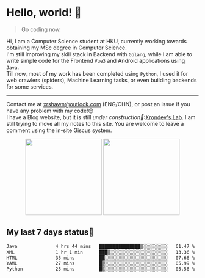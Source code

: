 # Hello, world! 🥰
> Go coding now.
  
Hi, I am a Computer Science student at HKU, currently working towards obtaining my MSc degree in Computer Science.  
I'm still improving my skill stack in Backend with `Golang`, while I am able to write simple code for the Frontend `Vue3` and Android applications using `Java`.  
Till now, most of my work has been completed using `Python`, I used it for web crawlers (spiders), Machine Learning tasks, or even building backends for some services.

-------
Contact me at xrshawn@outlook.com (ENG/CHN), or post an issue if you have any problem with my code!😊  
I have a Blog website, but it is still *under construction🚧*:[Xrondev's Lab](http://lab.xrondev.top/). I am still trying to move all my notes to this site. You are welcome to leave a comment using the in-site Giscus system.

<div align="center">
<div><img src="https://github-readme-stats.vercel.app/api?username=Xrondev&count_private=true" height="200px"/> <img src="https://github-readme-stats.vercel.app/api/top-langs/?username=Xrondev" height="200px"/></div>
</div>
<div align="center"></div>  

## My last 7 days status🧐

<!--START_SECTION:waka-->

```txt
Java              4 hrs 44 mins   ███████████████▒░░░░░░░░░   61.47 %
XML               1 hr 1 min      ███▒░░░░░░░░░░░░░░░░░░░░░   13.36 %
HTML              35 mins         ██░░░░░░░░░░░░░░░░░░░░░░░   07.66 %
YAML              27 mins         █▒░░░░░░░░░░░░░░░░░░░░░░░   05.99 %
Python            25 mins         █▒░░░░░░░░░░░░░░░░░░░░░░░   05.56 %
```

<!--END_SECTION:waka-->
